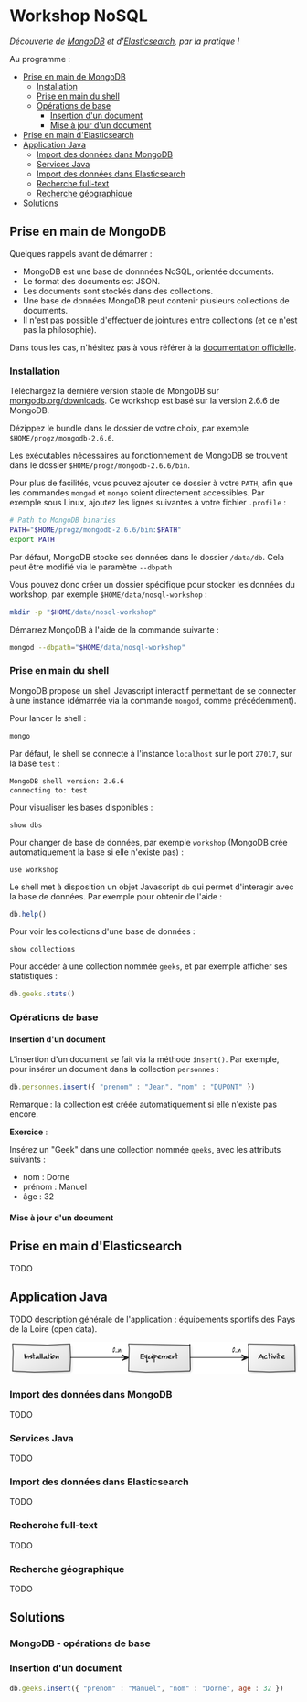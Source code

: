# Workshop NoSQL

*Découverte de [MongoDB](http://www.mongodb.org/) et d'[Elasticsearch](http://www.elasticsearch.org/), par la pratique !*

Au programme :

* [Prise en main de MongoDB](#prise-en-main-de-mongodb)
    * [Installation](#installation)
    * [Prise en main du shell](#prise-en-main-du-shell)
    * [Opérations de base](#opérations-de-base)
        * [Insertion d'un document](#insertion-dun-document)
        * [Mise à jour d'un document](#mise-à-jour-dun-document)
* [Prise en main d'Elasticsearch](#prise-en-main-delasticsearch)
* [Application Java](#application-java)
    * [Import des données dans MongoDB](#import-des-données-dans-mongodb)
    * [Services Java](#services-java)
    * [Import des données dans Elasticsearch](#import-des-données-dans-elasticsearch)
    * [Recherche full-text](#recherche-full-text)
    * [Recherche géographique](#recherche-géographique)
* [Solutions](#solutions)

## Prise en main de MongoDB

Quelques rappels avant de démarrer :

* MongoDB est une base de donnnées NoSQL, orientée documents.
* Le format des documents est JSON.
* Les documents sont stockés dans des collections.
* Une base de données MongoDB peut contenir plusieurs collections de documents.
* Il n'est pas possible d'effectuer de jointures entre collections (et ce n'est pas la philosophie).

Dans tous les cas, n'hésitez pas à vous référer à la [documentation officielle](http://docs.mongodb.org/manual/reference/).

### Installation

Téléchargez la dernière version stable de MongoDB sur [mongodb.org/downloads](https://www.mongodb.org/downloads). Ce workshop est basé sur la version 2.6.6 de MongoDB.

Dézippez le bundle dans le dossier de votre choix, par exemple `$HOME/progz/mongodb-2.6.6`.

Les exécutables nécessaires au fonctionnement de MongoDB se trouvent dans le dossier `$HOME/progz/mongodb-2.6.6/bin`.

Pour plus de facilités, vous pouvez ajouter ce dossier à votre `PATH`, afin que les commandes `mongod` et `mongo` soient directement accessibles.
Par exemple sous Linux, ajoutez les lignes suivantes à votre fichier `.profile` :

```bash
# Path to MongoDB binaries
PATH="$HOME/progz/mongodb-2.6.6/bin:$PATH"
export PATH
```

Par défaut, MongoDB stocke ses données dans le dossier `/data/db`. Cela peut être modifié via le paramètre `--dbpath`

Vous pouvez donc créer un dossier spécifique pour stocker les données du workshop, par exemple `$HOME/data/nosql-workshop` :

```bash
mkdir -p "$HOME/data/nosql-workshop"
```

Démarrez MongoDB à l'aide de la commande suivante :

```bash
mongod --dbpath="$HOME/data/nosql-workshop"
```

### Prise en main du shell

MongoDB propose un shell Javascript interactif permettant de se connecter à une instance (démarrée via la commande `mongod`, comme précédemment).

Pour lancer le shell :

```bash
mongo
```

Par défaut, le shell se connecte à l'instance `localhost` sur le port `27017`, sur la base `test` :

```
MongoDB shell version: 2.6.6
connecting to: test
```

Pour visualiser les bases disponibles :

```
show dbs
```

Pour changer de base de données, par exemple `workshop` (MongoDB crée automatiquement la base si elle n'existe pas) :

```
use workshop
```

Le shell met à disposition un objet Javascript `db` qui permet d'interagir avec la base de données. Par exemple pour obtenir de l'aide :

```javascript
db.help()
```

Pour voir les collections d'une base de données :

```
show collections
```

Pour accéder à une collection nommée `geeks`, et par exemple afficher ses statistiques :

```javascript
db.geeks.stats()
```

### Opérations de base

#### Insertion d'un document

L'insertion d'un document se fait via la méthode `insert()`. Par exemple, pour insérer un document dans la collection `personnes` :

```javascript
db.personnes.insert({ "prenom" : "Jean", "nom" : "DUPONT" })
```

Remarque : la collection est créée automatiquement si elle n'existe pas encore.

**Exercice** :

Insérez un "Geek" dans une collection nommée `geeks`, avec les attributs suivants :

* nom : Dorne
* prénom : Manuel
* âge : 32

#### Mise à jour d'un document


## Prise en main d'Elasticsearch

TODO

## Application Java

TODO description générale de l'application : équipements sportifs des Pays de la Loire (open data).

![model](assets/model.png)

### Import des données dans MongoDB

TODO

### Services Java

TODO

### Import des données dans Elasticsearch

TODO

### Recherche full-text

TODO

### Recherche géographique

TODO

## Solutions

### MongoDB - opérations de base

### Insertion d'un document

```javascript
db.geeks.insert({ "prenom" : "Manuel", "nom" : "Dorne", age : 32 })
```
